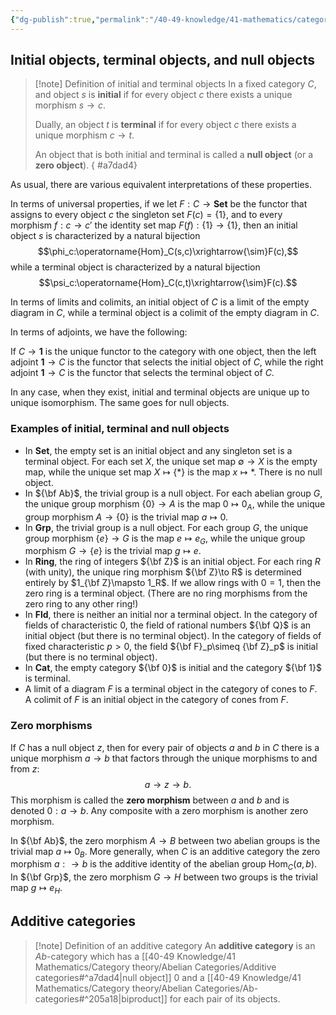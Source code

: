 ```yaml
---
{"dg-publish":true,"permalink":"/40-49-knowledge/41-mathematics/category-theory/abelian-categories/additive-categories/","tags":["category_theory/abelian_categories"],"updated":"2024-07-21T20:11:02-07:00"}
---
```


## Initial objects, terminal objects, and null objects

>[!note] Definition of initial and terminal objects
>In a fixed category $C$, and object $s$ is **initial** if for every object $c$ there exists a unique morphism $s\to c$.
>
>Dually, an object $t$ is **terminal** if for every object $c$ there exists a unique morphism $c\to t$.
>
>An object that is both initial and terminal is called a **null object** (or a **zero object**).
{ #a7dad4}


As usual, there are various equivalent interpretations of these properties.

In terms of universal properties, if we let $F:C\to\textbf{Set}$ be the functor that assigns to every object $c$ the singleton set $F(c)=\{1\}$, and to every morphism $f:c\to c'$ the identity set map $F(f):\{1\}\to \{1\}$, then an initial object $s$ is characterized by a natural bijection
$$\phi_c:\operatorname{Hom}_C(s,c)\xrightarrow{\sim}F(c),$$
while a terminal object is characterized by a natural bijection
$$\psi_c:\operatorname{Hom}_C(c,t)\xrightarrow{\sim}F(c).$$

In terms of limits and colimits, an initial object of $C$ is a limit of the empty diagram in $C$, while a terminal object is a colimit of the empty diagram in $C$.

In terms of adjoints, we have the following:


<div class="transclusion internal-embed is-loaded"><div class="markdown-embed">



If $C\to \textbf{1}$ is the unique functor to the category with one object, then the left adjoint $\textbf{1}\to C$ is the functor that selects the initial object of $C$, while the right adjoint $\textbf{1}\to C$ is the functor that selects the terminal object of $C$. 

</div></div>


In any case, when they exist, initial and terminal objects are unique up to unique isomorphism. The same goes for null objects.

### Examples of initial, terminal and null objects

- In $\textbf{Set}$, the empty set is an initial object and any singleton set is a terminal object. For each set $X$, the unique set map $\emptyset \to X$ is the empty map, while the unique set map $X\mapsto \{\ast\}$ is the map $x\mapsto \ast$. There is no null object.
- In ${\bf Ab}$, the trivial group is a null object. For each abelian group $G$, the unique group morphism $\{0\}\to A$ is the map $0\mapsto 0_A$, while the unique group morphism $A\to \{0\}$ is the trivial map $a\mapsto 0$.
- In $\textbf{Grp}$, the trivial group is a null object. For each group $G$, the unique group  morphism $\{e\}\to G$ is the map $e\mapsto e_G$, while the unique group morphism  $G\to \{e\}$ is the trivial map $g\mapsto e$.
- In $\textbf{Ring}$, the ring of integers ${\bf Z}$ is an initial object. For each ring $R$ (with unity), the unique ring morphism ${\bf Z}\to R$ is determined entirely by $1_{\bf Z}\mapsto 1_R$. If we allow rings with $0=1$, then the zero ring is a terminal object. (There are no ring morphisms from the zero ring to any other ring!)
- In $\textbf{Fld}$, there is neither an initial nor a terminal object. In the category of fields of characteristic $0$, the field of rational numbers ${\bf Q}$ is an initial object (but there is no terminal object). In the category of fields of fixed characteristic $p>0$, the field ${\bf F}_p\simeq {\bf Z}_p$ is initial (but there is no terminal object).
- In $\textbf{Cat}$, the empty category ${\bf 0}$ is initial and the category ${\bf 1}$ is terminal.
- A limit of a diagram $F$ is a terminal object in the category of cones to $F$. A colimit of $F$ is an initial object in the category of cones from $F$.

### Zero morphisms

If $C$ has a null object $z$, then for every pair of objects $a$ and $b$ in $C$ there is a unique morphism $a\to b$ that factors through the unique morphisms to and from $z$:
$$a\to z \to b.$$
This morphism is called the **zero morphism** between $a$ and $b$ and is denoted $0:a\to b$. Any composite with a zero morphism is another zero morphism.

In ${\bf Ab}$, the zero morphism $A\to B$ between two abelian groups is the trivial map $a\mapsto 0_B$. More generally, when $C$ is an additive category the zero morphism $a:\to b$ is the additive identity of the abelian group $\operatorname{Hom}_C(a,b)$. In ${\bf Grp}$, the zero morphism $G\to H$ between two groups is the trivial map $g\mapsto e_H$.

## Additive categories

>[!note] Definition of an additive category
>An **additive category** is an $Ab$-category which has a [[40-49 Knowledge/41 Mathematics/Category theory/Abelian Categories/Additive categories#^a7dad4\|null object]] $0$ and a [[40-49 Knowledge/41 Mathematics/Category theory/Abelian Categories/Ab-categories#^205a18\|biproduct]] for each pair of its objects.

